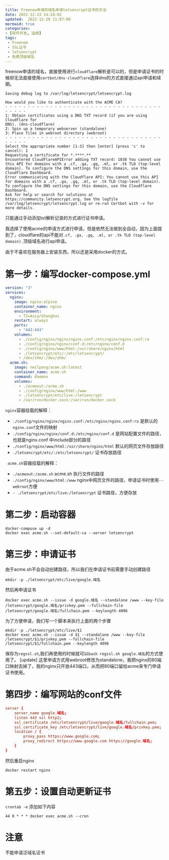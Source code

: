 ```yaml
---
title: Freenow申请的域名申请letsencrypt证书的方法
date: 2022-12-23 14:24:02
updated:  2022-12-29 11:07:00
mermaid: true
categories:
- [软件开发, 运维]
tags:
 - Freenom
 - SSL证书
 - letsencrypt
 - 免费顶级域名
---
```



freenow申请的域名，直接使用进行`cloudflare`解析是可以的，但是申请证书的时候却无法直接使用`certbot/dns-cloudflare`选择dns的方式直接通过api申请和续期。
```log
Saving debug log to /var/log/letsencrypt/letsencrypt.log

How would you like to authenticate with the ACME CA?
- - - - - - - - - - - - - - - - - - - - - - - - - - - - - - - - - - - - - - - -
1: Obtain certificates using a DNS TXT record (if you are using Cloudflare for
DNS). (dns-cloudflare)
2: Spin up a temporary webserver (standalone)
3: Place files in webroot directory (webroot)
- - - - - - - - - - - - - - - - - - - - - - - - - - - - - - - - - - - - - - - -
Select the appropriate number [1-3] then [enter] (press 'c' to cancel): 1
Requesting a certificate for *.****.**
Encountered CloudFlareAPIError adding TXT record: 1038 You cannot use this API for domains with a .cf, .ga, .gq, .ml, or .tk TLD (top-level domain). To configure the DNS settings for this domain, use the Cloudflare Dashboard.
Error communicating with the Cloudflare API: You cannot use this API for domains with a .cf, .ga, .gq, .ml, or .tk TLD (top-level domain). To configure the DNS settings for this domain, use the Cloudflare Dashboard.
Ask for help or search for solutions at https://community.letsencrypt.org. See the logfile /var/log/letsencrypt/letsencrypt.log or re-run Certbot with -v for more details.
```

只能通过手动添加txt解析记录的方式进行证书申请。

我选择了使用acme的申请方式进行申请，但是依然无法做到全自动，因为上面提到了，cloudflare的api不能对`.cf, .ga, .gq, .ml, or .tk TLD (top-level domain).`顶级域名进行api申请。

由于不喜欢在服务器上安装东西，所以还是采用docker的方式。

# 第一步：编写docker-compose.yml

```yml
version: "3"
services:
  nginx:
    image: nginx:alpine
    container_name: nginx
    environment:
      - TZ=Asia/Shanghai
    restart: always
    ports:
      - "443:443"
    volumes:
      - ./config/nginx/nginx/nginx.conf:/etc/nginx/nginx.conf:ro
      - ./config/nginx/nginx/conf.d:/etc/nginx/conf.d
      - ./config/nginx/www/html:/usr/share/nginx/html
      - ./letsencrypt/etc/:/etc/letsencrypt/
      - /dev/shm/:/dev/shm/
  acme.sh:
    image: neilpang/acme.sh:latest
    container_name: acme.sh
    command: daemon
    volumes:
      - ./acmeout:/acme.sh
      - ./config/nginx/www/html:/www
      - ./letsencrypt/etc/live:/letsencrypt
      - /var/run/docker.sock:/var/run/docker.sock
```

`nginx`容器挂载的解释：

- `./config/nginx/nginx/nginx.conf:/etc/nginx/nginx.conf:ro` 是默认的`nginx.conf`文件的映射
- `./config/nginx/nginx/conf.d:/etc/nginx/conf.d` 是网站配置文件的路径，也就是nginx.conf 中include部分的路径
- `./config/nginx/www/html:/usr/share/nginx/html` 默认的网页文件存放路径
- `./letsencrypt/etc/:/etc/letsencrypt/` 证书存放路径

` acme.sh`容器挂载的解释：

- `./acmeout:/acme.sh` acme.sh 执行文件的路径
- `./config/nginx/www/html:/www` nginx中网页文件的路径，申请证书时使用`--webroot`方便
- `- ./letsencrypt/etc/live:/letsencrypt` 证书路径，方便存放

# 第二步：启动容器

```shell
docker-compose up -d
docker exec acme.sh --set-default-ca --server letsencrypt
```

# 第三步：申请证书

由于acme.sh不会自动创建路径，所以我们在申请证书前需要手动创建路径

```shell
mkdir -p ./letsencrypt/etc/live/google.域名
```

然后再申请证书

```shell
docker exec acme.sh --issue -d google.域名 --standalone /www --key-file /letsencrypt/google.域名/privkey.pem --fullchain-file /letsencrypt/google.域名/fullchain.pem --keylength 4096
```

为了方便申请，我们写一个脚本来执行上面的两个步骤
```shell
mkdir -p ./letsencrypt/etc/live/$1
docker exec acme.sh --issue -d $1 --standalone /www --key-file /letsencrypt/$1/privkey.pem --fullchain-file /letsencrypt/$1/fullchain.pem --keylength 4096
```

保存为`regssl.sh`,我们再使用的时候就可以`bash regssl.sh google.域名`的方式使用了。
[update] 这里申请方式用webroot修改为standalone，我把nginx的80端口映射去掉了，我的nginx只开放443端口，从而把80端口留给acme来专门申请证书使用。

# 第四步：编写网站的conf文件

```conf
server {
    server_name google.域名;
    listen 443 ssl http2;
    ssl_certificate /etc/letsencrypt/live/google.域名/fullchain.pem; 
    ssl_certificate_key /etc/letsencrypt/live/google.域名/privkey.pem; 
    location / {
        proxy_pass https://www.google.com;
        proxy_redirect https://www.google.com https://google.域名;
    }
}
```

然后重启nginx

```shell
docker restart nginx
```

# 第五步：设置自动更新证书

`crontab -e`
添加如下内容

```cron
44 0 * * * docker exec acme.sh --cron
```

# 注意

不能申请泛域名证书
